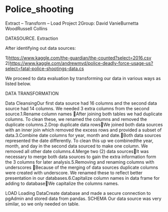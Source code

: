 # Police_shooting

Extract – Transform – Load Project 2Group: David VanieBurnetta WoodRussell Collins

DATASOURCE. Extraction 

After identifying out data sources:

1)https://www.kaggle.com/the-guardian/the-counted?select=2016.csv
2)https://www.kaggle.com/andrewmvd/police-deadly-force-usage-us?select=fatal-police-shootings-data.cs

We proceed to data evaluation by transforming our data in various ways as listed below.

DATA TRANSFORMATION

Data CleansingOur first data source had 16 columns and the second data source had 14 columns. We needed 3 extra columns from the second source.1.Rename column names  After joining both tables we had duplicate columns. To clean these, we renamed the columns and removed the duplicate columns.2.Drop duplicate data rowsWe joined both data sources with an inner join which removed the excess rows and provided a subset of data.3.Combine date columns for year, month and date.Both data sources represented the date differently. To clean this up we combinedthe year, month, and day in the second data sourced to make one column. We removed all other date columns.4.Merge two (2) data sourcesIt was necessary to merge both data sources to gain the extra information form the 3 columns for later analysis.5.Removing and renaming columns with underscores Because of the merging of data sources duplicate columns were created with underscore. We renamed these to reflect better presentation in our databases.6.Capitalize column names in data frame for adding to databaseWe capitalize the columns names.

LOAD
Loading DataCreate database and made a secure connection to pgAdmin and stored data  from pandas.
SCHEMA Our data source was very similar, so we only needed on table.
